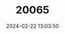 ---
title: "20065"
category: "Scotophilus celebensis"
draft: false
date: 2024-02-22 13:03:50
languages:
  English: ["Sulawesi Yellow Bat", "Sulawesi Yellow House Bat"]
---